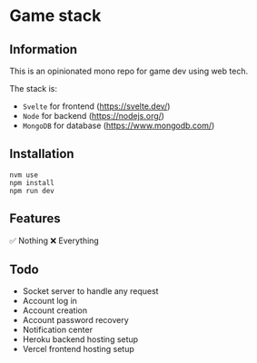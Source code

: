 # Game stack

## Information

This is an opinionated mono repo for game dev using web tech.

The stack is:

- `Svelte` for frontend (https://svelte.dev/)
- `Node` for backend (https://nodejs.org/)
- `MongoDB` for database (https://www.mongodb.com/)

## Installation

```
nvm use
npm install
npm run dev
```

## Features

✅ Nothing
❌ Everything

## Todo

- Socket server to handle any request
- Account log in
- Account creation
- Account password recovery
- Notification center
- Heroku backend hosting setup
- Vercel frontend hosting setup
